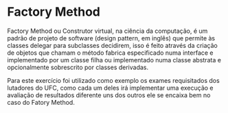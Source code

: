 # Factory Method

Factory Method ou Construtor virtual, na ciência da computação, é um padrão de projeto de software (design pattern, em inglês) que permite às classes delegar para subclasses decidirem, isso é feito através da criação de objetos que chamam o método fabrica especificado numa interface e implementado por um classe filha ou implementado numa classe abstrata e opcionalmente sobrescrito por classes derivadas. 

Para este exercício foi utilizado como exemplo os exames requisitados dos lutadores do UFC, como cada um deles irá implementar uma execução e avaliação de resultados diferente uns dos outros ele se encaixa bem no caso do Fatory Method.
